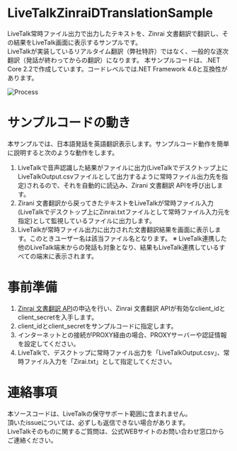 # LiveTalkZinraiDTranslationSample
LiveTalk常時ファイル出力で出力したテキストを、Zinrai 文書翻訳で翻訳し、その結果をLiveTalk画面に表示するサンプルです。  
LiveTalkが実装しているリアルタイム翻訳（弊社特許）ではなく、一般的な逐次翻訳（発話が終わってからの翻訳）になります。
本サンプルコードは、.NET Core 2.2で作成しています。コードレベルでは.NET Framework 4.6と互換性があります。

![Process](https://github.com/FujitsuSSL-LiveTalk/LiveTalkZinraiDTranslationSample/blob/images/README.png)

# サンプルコードの動き
本サンプルでは、日本語発話を英語翻訳表示します。サンプルコード動作を簡単に説明すると次のような動作をします。  
1. LiveTalkで音声認識した結果がファイルに出力(LiveTalkでデスクトップ上にLiveTalkOutput.csvファイルとして出力するように常時ファイル出力先を指定)されるので、それを自動的に読込み、Zirani 文書翻訳 APIを呼び出します。
2. Zirani 文書翻訳から戻ってきたテキストをLiveTalkが常時ファイル入力(LiveTalkでデスクトップ上にZinrai.txtファイルとして常時ファイル入力元を指定)として監視しているファイルに出力します。
3. LiveTalkが常時ファイル出力に出力された文書翻訳結果を画面に表示します。このときユーザー名は該当ファイル名となります。
※ LiveTalk連携した他のLiveTalk端末からの発話も対象となり、結果もLiveTalk連携しているすべての端末に表示されます。


# 事前準備
1. [Zinrai 文書翻訳 API](https://www.fujitsu.com/jp/solutions/business-technology/ai/ai-zinrai/services/platform/document-translation/index.html)の申込を行い、Zinrai 文書翻訳 APIが有効なclient_idとclient_secretを入手します。
2. client_idとclient_secretをサンプルコードに指定します。
3. インターネットとの接続がPROXY経由の場合、PROXYサーバーや認証情報を設定してください。
4. LiveTalkで、デスクトップに常時ファイル出力を「LiveTalkOutput.csv」、常時ファイル入力を「Zirai.txt」として指定してください。


# 連絡事項
本ソースコードは、LiveTalkの保守サポート範囲に含まれません。  
頂いたissueについては、必ずしも返信できない場合があります。  
LiveTalkそのものに関するご質問は、公式WEBサイトのお問い合わせ窓口からご連絡ください。

